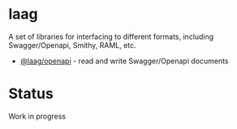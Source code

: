 # laag

A set of libraries for interfacing to different formats, including Swagger/Openapi, Smithy, RAML, etc.

- [@laag/openapi](https://github.com/bschwarz/laag/tree/main/packages/openapi) - read and write Swagger/Openapi documents

# Status

Work in progress
